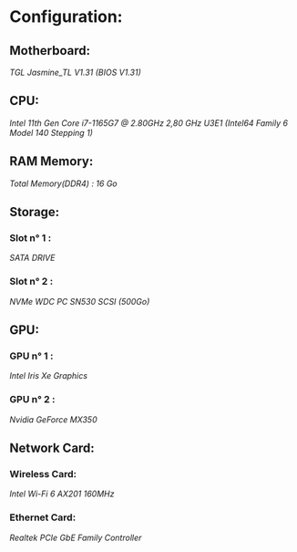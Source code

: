 # Configuration: 

## Motherboard:

*TGL Jasmine_TL V1.31 (BIOS V1.31)*

## CPU:

*Intel 11th Gen Core i7-1165G7 @ 2.80GHz 2,80 GHz U3E1 (Intel64 Family 6 Model 140 Stepping 1)*

## RAM Memory:

*Total Memory(DDR4) : 16 Go*

## Storage:

### Slot n° 1 :

*SATA DRIVE*

### Slot n° 2 :

*NVMe WDC PC SN530 SCSI (500Go)*

## GPU:

### GPU n° 1 : 

*Intel Iris Xe Graphics*
### GPU n° 2 : 

*Nvidia GeForce MX350*

## Network Card:

### Wireless Card: 

*Intel Wi-Fi 6 AX201 160MHz*

### Ethernet Card: 

*Realtek PCIe GbE Family Controller*